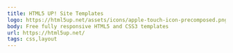 ```yaml
---
title: HTML5 UP! Site Templates
logo: https://html5up.net/assets/icons/apple-touch-icon-precomposed.png
body: Free fully responsive HTML5 and CSS3 templates
url: https://html5up.net/
tags: css,layout
---
```

